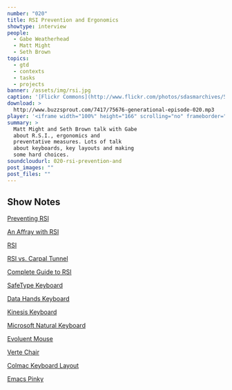 ```yaml
---
number: "020"
title: RSI Prevention and Ergonomics
showtype: interview
people:
  - Gabe Weatherhead
  - Matt Might
  - Seth Brown
topics:
  - gtd
  - contexts
  - tasks
  - projects
banner: /assets/img/rsi.jpg
caption: '[Flickr Commons](http://www.flickr.com/photos/sdasmarchives/5018392123/)'
download: >
  http://www.buzzsprout.com/7417/75676-generational-episode-020.mp3
player: '<iframe width="100%" height="166" scrolling="no" frameborder="no" src="https://w.soundcloud.com/player/?url=https%3A//api.soundcloud.com/tracks/125796257&amp;color=ff6600&amp;auto_play=false&amp;show_artwork=true"></iframe>'
summary: >
  Matt Might and Seth Brown talk with Gabe
  about R.S.I., ergonomics and
  preventative measures. Lots of talk
  about keyboards, key layouts and making
  some hard choices.
soundcloudurl: 020-rsi-prevention-and
post_images: ""
post_files: ""
---
```


## Show Notes

[Preventing RSI][might]

[An Affray with RSI][drbunsen]

[RSI](http://en.wikipedia.org/wiki/Repetitivestraininjury)

[RSI vs. Carpal Tunnel](http://en.wikipedia.org/wiki/Carpaltunnelsyndrome)

[Complete Guide to RSI](http://www.amazon.com/gp/product/0471388432/ref=as_li_ss_tl?ie=UTF8&tag=duckwing-20&linkCode=as2&camp=217145&creative=399373&creativeASIN=0471388432)

[SafeType Keyboard](http://safetype.com)

[Data Hands Keyboard](http://www.datahand.com)

[Kinesis Keyboard](http://www.kinesis-ergo.com/keyboards.htm)

[Microsoft Natural Keyboard](http://www.amazon.com/gp/product/B000Q6UZBM/ref=as_li_ss_tl?ie=UTF8&tag=duckwing-20&linkCode=as2&camp=217145&creative=399373&creativeASIN=B000Q6UZBM)

[Evoluent Mouse](http://www.evoluent.com)

[Verte Chair](http://rfmseating.com/products/products-by-series/verte-7/22011/)

[Colmac Keyboard Layout](http://colemak.com)

[Emacs Pinky](http://en.wikipedia.org/wiki/Emacs#Emacs_pinky)




[drbunsen]: http://www.drbunsen.org/rsi-affray.html

[might]: http://matt.might.net/articles/preventing-and-managing-rsi/

